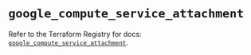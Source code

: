 # `google_compute_service_attachment`

Refer to the Terraform Registry for docs: [`google_compute_service_attachment`](https://registry.terraform.io/providers/hashicorp/google/6.13.0/docs/resources/compute_service_attachment).
